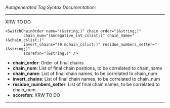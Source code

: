 _Autogenerated Tag Syntax Documentation:_

---
XRW TO DO

```
<SwitchChainOrder name="(&string;)" chain_order="(&string;)"
        chain_num="(&nnegative_int_cslist;)" chain_name="(&chain_cslist;)"
        invert_chains="(0 &chain_cslist;)" residue_numbers_setter="(&string;)"
        scorefxn="(&string;)" />
```

-   **chain_order**: Order of final chains
-   **chain_num**: List of final chain positions, to be correlated to chain_name
-   **chain_name**: List of final chain names, to be correlated to chain_num
-   **invert_chains**: List of final chain names, to be correlated to chain_num
-   **residue_numbers_setter**: List of final chain names, to be correlated to chain_num
-   **scorefxn**: XRW TO DO

---
